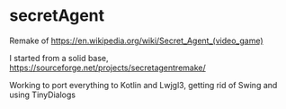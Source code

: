 # secretAgent
Remake of https://en.wikipedia.org/wiki/Secret_Agent_(video_game)


I started from a solid base, https://sourceforge.net/projects/secretagentremake/

Working to port everything to Kotlin and Lwjgl3, getting rid of Swing and using TinyDialogs
